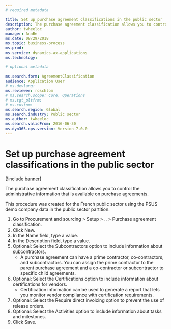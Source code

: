 ```yaml
--- 
# required metadata 
 
title: Set up purchase agreement classifications in the public sector
description: The purchase agreement classification allows you to control the administrative information that is available on purchase agreements. 
author: twheeloc
manager: AnnBe 
ms.date: 08/29/2018
ms.topic: business-process 
ms.prod:  
ms.service: dynamics-ax-applications 
ms.technology:  
 
# optional metadata 
 
ms.search.form: AgreementClassification   
audience: Application User 
# ms.devlang:  
ms.reviewer: roschlom
# ms.search.scope: Core, Operations 
# ms.tgt_pltfrm:  
# ms.custom:  
ms.search.region: Global
ms.search.industry: Public sector
ms.author: twheeloc
ms.search.validFrom: 2016-06-30 
ms.dyn365.ops.version: Version 7.0.0 
---
```

# Set up purchase agreement classifications in the public sector

[!include [banner](../../includes/banner.md)]

The purchase agreement classification allows you to control the administrative information that is available on purchase agreements. 

This procedure was created for the French public sector using the PSUS demo company data in the public sector partition.

1. Go to Procurement and sourcing > Setup > .. > Purchase agreement classification.
2. Click New.
3. In the Name field, type a value.
4. In the Description field, type a value.
5. Optional: Select the Subcontractors option to include information about subcontractors.
    * A purchase agreement can have a prime contractor, co-contractors, and subcontractors. You can assign the prime contractor to the parent purchase agreement and a co-contractor or subcontractor to specific child agreements.  
6. Optional: Select the Certifications option to include information about certifications for vendors.
    * Certification information can be used to generate a report that lets you monitor vendor compliance with certification requirements.  
7. Optional: Select the Require direct invoicing option to prevent the use of release orders.
8. Optional: Select the Activities option to include information about tasks and milestones.
9. Click Save.

